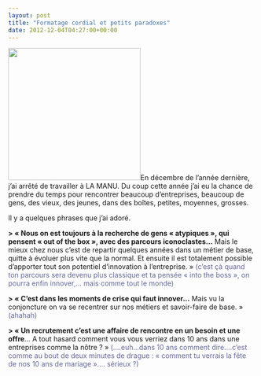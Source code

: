 ```yaml
---
layout: post
title: "Formatage cordial et petits paradoxes"
date: 2012-12-04T04:27:00+00:00
---
```

<div class="main">
		<p><a href="http://www.juliecoudry.com/wp-content/uploads/2012/12/JCtango.jpeg"><img class="alignleft  wp-image-1512" title="JCtango" src="http://www.juliecoudry.com/wp-content/uploads/2012/12/JCtango.jpeg" alt="" width="269" height="269"></a>En décembre de l’année dernière, j’ai arrêté de travailler à LA MANU. Du coup cette année j’ai eu la chance de prendre du temps pour rencontrer beaucoup d’entreprises, beaucoup de gens, des vieux, des jeunes, dans des boîtes, petites, moyennes, grosses.</p>
	<p>Il y a quelques phrases que j’ai adoré.</p>
	<p><strong>&gt; « Nous on est toujours à la recherche de gens « atypiques », qui pensent « out of the box », avec des parcours iconoclastes…</strong> Mais le mieux chez nous c’est de repartir quelques années dans un métier de base, quitte à évoluer plus vite que la normal. Et ensuite il est totalement possible d’apporter tout son potentiel d’innovation à l’entreprise. » <span style="color: #666699;">(c’est çà quand ton parcours sera devenu plus classique et ta pensée « into the boss », on pourra enfin innover,… mais comme tout le monde)</span></p>
	<p><strong>&gt; « C’est dans les moments de crise qui faut innover…</strong> Mais vu la conjoncture on va se recentrer sur nos métiers et savoir-faire de base. » <span style="color: #666699;">(ahahah)</span></p>
	<p><strong>&gt; « Un recrutement c’est une affaire de rencontre en un besoin et une offre</strong>… A tout hasard comment vous vous verriez dans 10 ans dans une entreprises comme la nôtre ? » <span style="color: #666699;">(….euh…dans 10 ans comment dire….c’est comme au bout de deux minutes de drague : « comment tu verrais la fête de nos 10 ans de mariage »…. sérieux ?)</span></p>
	<p> 
</p>
<p><span class="st_facebook_buttons" st_title="Formatage cordial et petits paradoxes" st_url="http://www.juliecoudry.com/1506_formatage-cordial-et-petits-paradoxes.html" displaytext="facebook"></span><span class="st_twitter_buttons" st_title="Formatage cordial et petits paradoxes" st_url="http://www.juliecoudry.com/1506_formatage-cordial-et-petits-paradoxes.html" displaytext="twitter"></span><span class="st_email_buttons" st_title="Formatage cordial et petits paradoxes" st_url="http://www.juliecoudry.com/1506_formatage-cordial-et-petits-paradoxes.html" displaytext="email"></span><span class="st_sharethis_buttons" st_title="Formatage cordial et petits paradoxes" st_url="http://www.juliecoudry.com/1506_formatage-cordial-et-petits-paradoxes.html" displaytext="sharethis"></span><span class="st_plusone_buttons" st_title="Formatage cordial et petits paradoxes" st_url="http://www.juliecoudry.com/1506_formatage-cordial-et-petits-paradoxes.html" displaytext="plusone"></span></p>
</div>